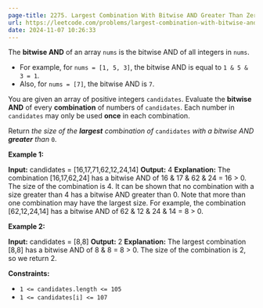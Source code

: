 ```yaml
---
page-title: 2275. Largest Combination With Bitwise AND Greater Than Zero
url: https://leetcode.com/problems/largest-combination-with-bitwise-and-greater-than-zero/description/?envType=daily-question&envId=2024-11-07
date: 2024-11-07 10:26:33
---
```

The **bitwise AND** of an array `nums` is the bitwise AND of all integers in `nums`.

-   For example, for `nums = [1, 5, 3]`, the bitwise AND is equal to `1 & 5 & 3 = 1`.
-   Also, for `nums = [7]`, the bitwise AND is `7`.

You are given an array of positive integers `candidates`. Evaluate the **bitwise AND** of every **combination** of numbers of `candidates`. Each number in `candidates` may only be used **once** in each combination.

Return *the size of the **largest** combination of* `candidates` *with a bitwise AND **greater** than* `0`.

**Example 1:**

**Input:** candidates = \[16,17,71,62,12,24,14\]
**Output:** 4
**Explanation:** The combination \[16,17,62,24\] has a bitwise AND of 16 & 17 & 62 & 24 = 16 > 0.
The size of the combination is 4.
It can be shown that no combination with a size greater than 4 has a bitwise AND greater than 0.
Note that more than one combination may have the largest size.
For example, the combination \[62,12,24,14\] has a bitwise AND of 62 & 12 & 24 & 14 = 8 > 0.

**Example 2:**

**Input:** candidates = \[8,8\]
**Output:** 2
**Explanation:** The largest combination \[8,8\] has a bitwise AND of 8 & 8 = 8 > 0.
The size of the combination is 2, so we return 2.

**Constraints:**

-   `1 <= candidates.length <= 105`
-   `1 <= candidates[i] <= 107`